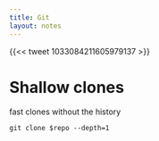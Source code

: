 ```yaml
---
title: Git
layout: notes
---
```


{{<< tweet 1033084211605979137 >}} 

# Shallow clones
fast clones without the history

`git clone $repo --depth=1`
